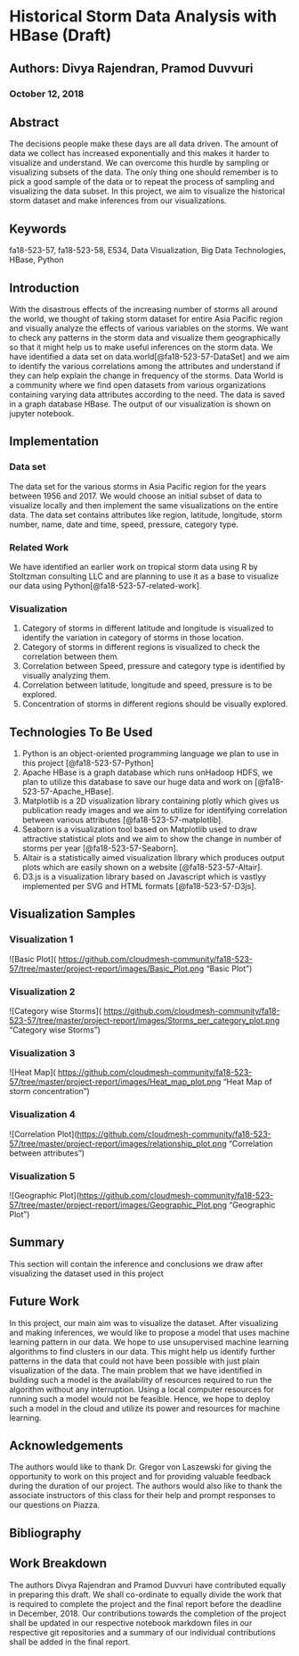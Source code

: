 # Historical Storm Data Analysis with HBase (Draft)
## Authors: Divya Rajendran, Pramod Duvvuri
### October 12, 2018

## Abstract
The decisions people make these days are all data driven. The amount of data we collect has increased exponentially and this makes it harder to visualize and understand. We can overcome this hurdle by sampling or visualizing subsets of the data. The only thing one should remember is to pick a good sample of the data or to repeat the process of sampling and visualizing the data subset. In this project, we aim to visualize the historical storm dataset and make inferences from our visualizations.

## Keywords
fa18-523-57, fa18-523-58, E534, Data Visualization, Big Data Technologies, HBase, Python

## Introduction

With the disastrous effects of the increasing number of storms all around the world, we thought of taking storm dataset for entire Asia Pacific region and visually analyze the effects of various variables on the storms. We want to check any patterns in the storm data and visualize them geographically so that it might help us to make useful inferences on the storm data. We have identified a data set on data.world[@fa18-523-57-DataSet] and we aim to identify the various correlations among the attributes and understand if they can help explain the change in frequency of the storms. Data World is a community where we find open datasets from various organizations containing varying data attributes according to the need. The data is saved in a graph database HBase. The output of our visualization is shown on jupyter notebook.


## Implementation
### Data set
The data set for the various storms in Asia Pacific region for the years between 1956 and 2017. We would choose an initial subset of data to visualize locally and then implement the same visualizations on the entire data. The data set contains attributes like region, latitude, longitude, storm number, name, date and time, speed, pressure, category type.

### Related Work
We have identified an earlier work on tropical storm data using R by Stoltzman consulting LLC and are planning to use it as a base to visualize our data using Python[@fa18-523-57-related-work].

### Visualization
1.	Category of storms in different latitude and longitude is visualized to identify the variation in category of storms in those location.
2.	Category of storms in different regions is visualized to check the correlation between them.
3.	Correlation between Speed, pressure and category type is identified by visually analyzing them.
4.	Correlation between latitude, longitude and speed, pressure is to be explored.
5.	Concentration of storms in different regions should be visually explored.

## Technologies To Be Used
1.	Python is an object-oriented programming language we plan to use in this project [@fa18-523-57-Python]
2.	Apache HBase is a graph database which runs onHadoop HDFS, we plan to utilize this database to save our huge data and work on [@fa18-523-57-Apache_HBase].
3.	Matplotlib is a 2D visualization library containing plotly which gives us publication ready images and we aim to utilize for identifying correlation between various attributes [@fa18-523-57-matplotlib].
4.	Seaborn is a visualization tool based on Matplotlib used to draw attractive statistical plots and we aim to show the change in number of storms per year [@fa18-523-57-Seaborn].
5.	Altair is a statistically aimed visualization library which produces output plots which are easily shown on a website [@fa18-523-57-Altair].
6.	D3.js is a visualization library based on Javascript which is vastlyy implemented per SVG and HTML formats [@fa18-523-57-D3js].

## Visualization Samples
### Visualization 1
![Basic Plot]( https://github.com/cloudmesh-community/fa18-523-57/tree/master/project-report/images/Basic_Plot.png “Basic Plot”)
### Visualization 2
![Category wise Storms]( https://github.com/cloudmesh-community/fa18-523-57/tree/master/project-report/images/Storms_per_category_plot.png “Category wise Storms”)
### Visualization 3
![Heat Map]( https://github.com/cloudmesh-community/fa18-523-57/tree/master/project-report/images/Heat_map_plot.png “Heat Map of storm concentration”)
### Visualization 4
![Correlation Plot](https://github.com/cloudmesh-community/fa18-523-57/tree/master/project-report/images/relationship_plot.png “Correlation between attributes”)
### Visualization 5
![Geographic Plot](https://github.com/cloudmesh-community/fa18-523-57/tree/master/project-report/images/Geographic_Plot.png “Geographic Plot”)

## Summary
This section will contain the inference and conclusions we draw after visualizing the dataset used in this project

## Future Work
In this project, our main aim was to visualize the dataset. After visualizing and making inferences, we would like to propose a model that uses machine learning pattern in our data. We hope to use unsupervised machine learning algorithms to find clusters in our data. This might help us identify further patterns in the data that could not have been possible with just plain visualization of the data. The main problem that we have identified in building such a model is the availability of resources required to run the algorithm without any interruption. Using a local computer resources for running such a model would not be feasible. Hence, we hope to deploy such a model in the cloud and utilize its power and resources for machine learning.

## Acknowledgements
The authors would like to thank Dr. Gregor von Laszewski for giving the opportunity to work on this project and for providing valuable feedback during the duration of our project. The authors would also like to thank the associate instructors of this class for their help and prompt responses to our questions on Piazza.

## Bibliography

## Work Breakdown
The authors Divya Rajendran and Pramod Duvvuri have contributed equally in preparing this draft. We shall co-ordinate to equally divide the work that is required to complete the project and the final report before the deadline in December, 2018. Our contributions towards the completion of the project shall be updated in our respective notebook markdown files in our respective git repositories and a summary of our individual contributions shall be added in the final report.
